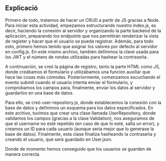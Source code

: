 ## Explicació

Primero de todo, tratamos de hacer un CRUD a partir de JS gracias a Node. Para iniciar esta actividad, empezamos estructurando nuestro index.js, es decir, haciendo la conexión al servidor y organizando la parte backend de la aplicación, preparando los endpoints que nos permitirán renderizar la vista de register y hacer que el usuario se pueda registrar. Además, para todo esto, primero hemos tenido que asignar los valores por defecto al servidor en config.js. En este mismo archivo, también definimos la clave usada para los JWT y el número de rondas utilizadas para hashear la contraseña.

A continuación, se creó la página de registro, tanto la parte HTML como JS, donde creábamos el formulario y utilizábamos una función auxiliar que hace las cosas más cómodas.
Posteriormente, comenzamos escuchando el evento submit cuando el usuario intenta enviar el formulario, y comprobamos los campos para, finalmente, enviar los datos al servidor y guardarlos en una base de datos.

Para ello, se creó user-repository.js, donde establecemos la conexión con la base de datos y definimos un esquema para los datos especificados.
En este archivo, tuvimos que crear una clase llamada UserRepository, donde validamos los campos (gracias a la clase Validation), nos aseguramos de que el username no esté repetido (en caso de que lo esté, salta un error), y creamos un ID para cada usuario (aunque sería mejor que lo generase la base de datos). Finalmente, esta clase finaliza hasheando la contraseña y creando el usuario, que será guardado en User.json.

Donde de momento hemos conseguido que los usuarios se guarden de manera correcta.
